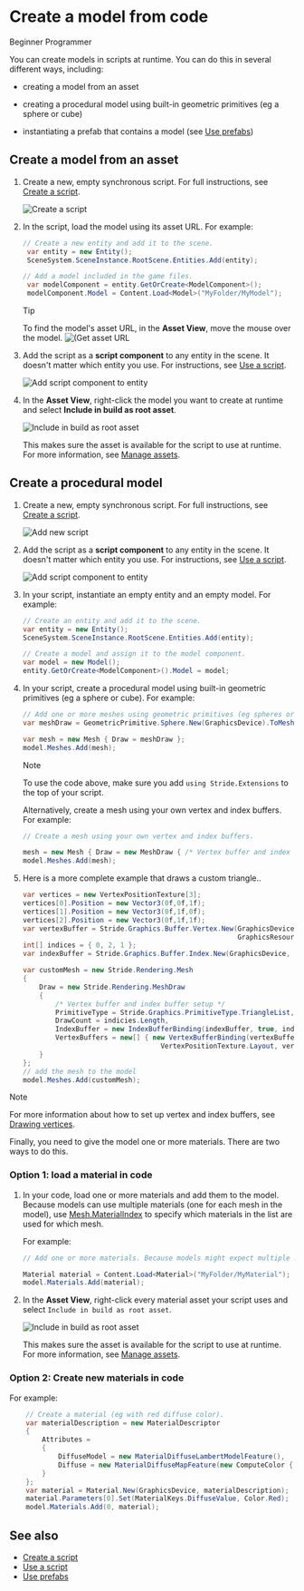 # Create a model from code

<span class="badge text-bg-primary">Beginner</span>
<span class="badge text-bg-success">Programmer</span>

You can create models in scripts at runtime. You can do this in several different ways, including:

* creating a model from an asset

* creating a procedural model using built-in geometric primitives (eg a sphere or cube)

* instantiating a prefab that contains a model (see [Use prefabs](../game-studio/prefabs/use-prefabs.md))

## Create a model from an asset

1. Create a new, empty synchronous script. For full instructions, see [Create a script](../scripts/create-a-script.md).

   ![Create a script](media/create-a-script-script-asset-selection.png)

2. In the script, load the model using its asset URL. For example:

   ```cs
   // Create a new entity and add it to the scene.
   	var entity = new Entity();
   	SceneSystem.SceneInstance.RootScene.Entities.Add(entity);
   
   // Add a model included in the game files.
   	var modelComponent = entity.GetOrCreate<ModelComponent>();
   	modelComponent.Model = Content.Load<Model>("MyFolder/MyModel");
   ```

   > [!Tip]
   > To find the model's asset URL, in the **Asset View**, move the mouse over the model.
   > ![(Get asset URL](media/get-asset-url.png)

3. Add the script as a **script component** to any entity in the scene. It doesn't matter which entity you use. For instructions, see [Use a script](use-a-script.md).

   ![Add script component to entity](media/create-model-from-code-add-script-component.png)

4. In the **Asset View**, right-click the model you want to create at runtime and select **Include in build as root asset**.

   ![Include in build as root asset](media/create-model-from-code-include-in-build-as-root-asset.png)

   This makes sure the asset is available for the script to use at runtime. For more information, see [Manage assets](../game-studio/manage-assets.md).

## Create a procedural model

1. Create a new, empty synchronous script. For full instructions, see [Create a script](create-a-script.md).

   ![Add new script](media/create-model-from-code-add-new-script.gif)

2. Add the script as a **script component** to any entity in the scene. It doesn't matter which entity you use. For instructions, see [Use a script](use-a-script.md).

   ![Add script component to entity](media/create-model-from-code-add-script-component.png)

3. In your script, instantiate an empty entity and an empty model. For example:

   ```cs
   // Create an entity and add it to the scene.
   var entity = new Entity();
   SceneSystem.SceneInstance.RootScene.Entities.Add(entity);
   
   // Create a model and assign it to the model component.
   var model = new Model();
   entity.GetOrCreate<ModelComponent>().Model = model;  
   ```

4. In your script, create a procedural model using built-in geometric primitives (eg a sphere or cube). For example:

   ```cs
   // Add one or more meshes using geometric primitives (eg spheres or cubes).
   var meshDraw = GeometricPrimitive.Sphere.New(GraphicsDevice).ToMeshDraw();
   
   var mesh = new Mesh { Draw = meshDraw }; 
   model.Meshes.Add(mesh);
   ```

   > [!Note]
   > To use the code above, make sure you add `using Stride.Extensions` to the top of your script.

   Alternatively, create a mesh using your own vertex and index buffers. For example:

   ```cs
   // Create a mesh using your own vertex and index buffers.
   
   mesh = new Mesh { Draw = new MeshDraw { /* Vertex buffer and index buffer setup */ } };
   model.Meshes.Add(mesh);
   ```

5. Here is a more complete example that draws a custom triangle..

   ```cs
   var vertices = new VertexPositionTexture[3];
   vertices[0].Position = new Vector3(0f,0f,1f);            
   vertices[1].Position = new Vector3(0f,1f,0f);
   vertices[2].Position = new Vector3(0f,1f,1f);
   var vertexBuffer = Stride.Graphics.Buffer.Vertex.New(GraphicsDevice, vertices,
                                                        GraphicsResourceUsage.Dynamic);
   int[] indices = { 0, 2, 1 };
   var indexBuffer = Stride.Graphics.Buffer.Index.New(GraphicsDevice, indices);
   
   var customMesh = new Stride.Rendering.Mesh
   { 
       Draw = new Stride.Rendering.MeshDraw
       { 
           /* Vertex buffer and index buffer setup */ 
           PrimitiveType = Stride.Graphics.PrimitiveType.TriangleList,
           DrawCount = indicies.Length,
           IndexBuffer = new IndexBufferBinding(indexBuffer, true, indices.Length),
           VertexBuffers = new[] { new VertexBufferBinding(vertexBuffer, 
                                     VertexPositionTexture.Layout, vertexBuffer.ElementCount) },
       }
   };            
   // add the mesh to the model
   model.Meshes.Add(customMesh);
   ```


> [!Note]
> For more information about how to set up vertex and index buffers, see [Drawing vertices](../graphics/low-level-api/draw-vertices.md).

Finally, you need to give the model one or more materials. There are two ways to do this.

### Option 1: load a material in code

1. In your code, load one or more materials and add them to the model. Because models can use multiple materials (one for each mesh in the model), use [Mesh.MaterialIndex](xref:Stride.Rendering.Mesh.MaterialIndex) to specify which materials in the list are used for which mesh.

   For example:

   ```cs
   // Add one or more materials. Because models might expect multiple materials (one per mesh), Mesh.MaterialIndex specifies which material in the list is used for which mesh.
   
   Material material = Content.Load<Material>("MyFolder/MyMaterial");
   model.Materials.Add(material);
   ```

2. In the **Asset View**, right-click every material asset your script uses and select `Include in build as root asset`.

   ![Include in build as root asset](media/create-model-from-code-include-material-in-build-as-root-asset.png)

   This makes sure the asset is available for the script to use at runtime. For more information, see [Manage assets](../game-studio/manage-assets.md).

### Option 2: Create new materials in code

For example:

```cs
    // Create a material (eg with red diffuse color).
    var materialDescription = new MaterialDescriptor
    {
        Attributes =
	    {
	        DiffuseModel = new MaterialDiffuseLambertModelFeature(),
	        Diffuse = new MaterialDiffuseMapFeature(new ComputeColor { Key = MaterialKeys.DiffuseValue })
	    }
    };
    var material = Material.New(GraphicsDevice, materialDescription);
    material.Parameters[0].Set(MaterialKeys.DiffuseValue, Color.Red);
    model.Materials.Add(0, material);
```

## See also

* [Create a script](create-a-script.md)
* [Use a script](use-a-script.md)
* [Use prefabs](../game-studio/prefabs/use-prefabs.md)
